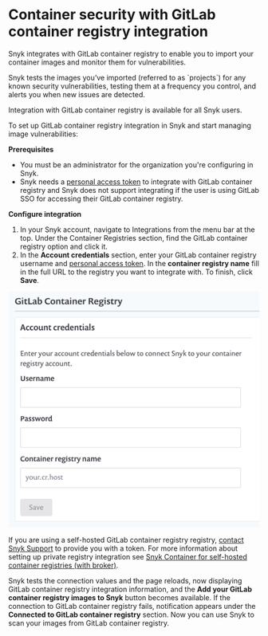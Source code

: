 # Container security with GitLab container registry integration

Snyk integrates with GitLab container registry to enable you to import your container images and monitor them for vulnerabilities.

Snyk tests the images you’ve imported (referred to as \`projects\`) for any known security vulnerabilities, testing them at a frequency you control, and alerts you when new issues are detected.

Integration with GitLab container registry is available for all Snyk users.

To set up GitLab container registry integration in Snyk and start managing image vulnerabilities:

**Prerequisites**

* You must be an administrator for the organization you're configuring in Snyk.
* Snyk needs a [personal access token](https://docs.gitlab.com/ee/user/profile/personal\_access\_tokens.html) to integrate with GitLab container registry and Snyk does not support integrating if the user is using GitLab SSO for accessing their GitLab container registry.

**Configure integration**

1. In your Snyk account, navigate to Integrations from the menu bar at the top. Under the Container Registries section, find the GitLab container registry option and click it.
2. In the **Account credentials** section, enter your GitLab container registry username and [personal access token](https://docs.gitlab.com/ee/user/profile/personal\_access\_tokens.html). In the **container registry name** fill in the full URL to the registry you want to integrate with. To finish, click **Save**.

![](../../../../.gitbook/assets/mceclip1-6-.png)

If you are using a self-hosted GitLab container registry registry, [contact Snyk Support](https://support.snyk.io/hc/en-us/requests/new) to provide you with a token. For more information about setting up private registry integration see [Snyk Container for self-hosted container registries (with broker)](../../integrate-self-hosted-container-registries.md).

Snyk tests the connection values and the page reloads, now displaying GitLab container registry integration information, and the **Add your GitLab container registry images to Snyk** button becomes available. If the connection to GitLab container registry fails, notification appears under the **Connected to GitLab container registry** section. Now you can use Snyk to scan your images from GitLab container registry.
